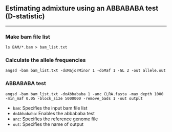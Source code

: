 ## Estimating admixture using an ABBABABA test (D-statistic) 

--- 

### Make bam file list
```
ls BAM/*.bam > bam_list.txt
```
### Calculate the allele frequencies
```
angsd -bam bam_list.txt -doMajorMinor 1 -doMaf 1 -GL 2 -out allele.out
```
### ABBABABA test
```
angsd -bam bam_list.txt -doAbbababa 1 -anc CLRA.fasta -max_depth 1000 -min_maf 0.05 -block_size 5000000 -remove_bads 1 -out output
```
- `bam`: Specifies the input bam file list
- `doAbbababa`: Enables the abbababa test
- `anc`: Specifies the reference genome file
- `out`: Specifies the name of output 

